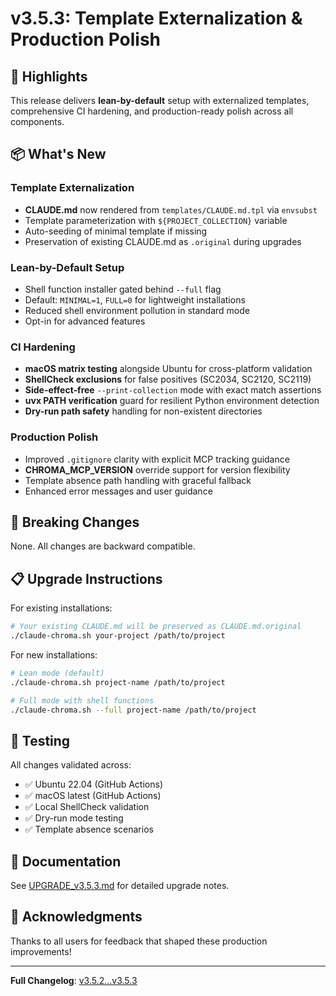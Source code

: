 # v3.5.3: Template Externalization & Production Polish

## 🎯 Highlights

This release delivers **lean-by-default** setup with externalized templates, comprehensive CI hardening, and production-ready polish across all components.

## 📦 What's New

### Template Externalization
- **CLAUDE.md** now rendered from `templates/CLAUDE.md.tpl` via `envsubst`
- Template parameterization with `${PROJECT_COLLECTION}` variable
- Auto-seeding of minimal template if missing
- Preservation of existing CLAUDE.md as `.original` during upgrades

### Lean-by-Default Setup
- Shell function installer gated behind `--full` flag
- Default: `MINIMAL=1`, `FULL=0` for lightweight installations
- Reduced shell environment pollution in standard mode
- Opt-in for advanced features

### CI Hardening
- **macOS matrix testing** alongside Ubuntu for cross-platform validation
- **ShellCheck exclusions** for false positives (SC2034, SC2120, SC2119)
- **Side-effect-free** `--print-collection` mode with exact match assertions
- **uvx PATH verification** guard for resilient Python environment detection
- **Dry-run path safety** handling for non-existent directories

### Production Polish
- Improved `.gitignore` clarity with explicit MCP tracking guidance
- **CHROMA_MCP_VERSION** override support for version flexibility
- Template absence path handling with graceful fallback
- Enhanced error messages and user guidance

## 🔧 Breaking Changes

None. All changes are backward compatible.

## 📋 Upgrade Instructions

For existing installations:

```bash
# Your existing CLAUDE.md will be preserved as CLAUDE.md.original
./claude-chroma.sh your-project /path/to/project
```

For new installations:

```bash
# Lean mode (default)
./claude-chroma.sh project-name /path/to/project

# Full mode with shell functions
./claude-chroma.sh --full project-name /path/to/project
```

## 🧪 Testing

All changes validated across:
- ✅ Ubuntu 22.04 (GitHub Actions)
- ✅ macOS latest (GitHub Actions)
- ✅ Local ShellCheck validation
- ✅ Dry-run mode testing
- ✅ Template absence scenarios

## 📝 Documentation

See [UPGRADE_v3.5.3.md](UPGRADE_v3.5.3.md) for detailed upgrade notes.

## 🙏 Acknowledgments

Thanks to all users for feedback that shaped these production improvements!

---

**Full Changelog**: [v3.5.2...v3.5.3](https://github.com/btangonan/claude-chroma/compare/v3.5.2...v3.5.3)
